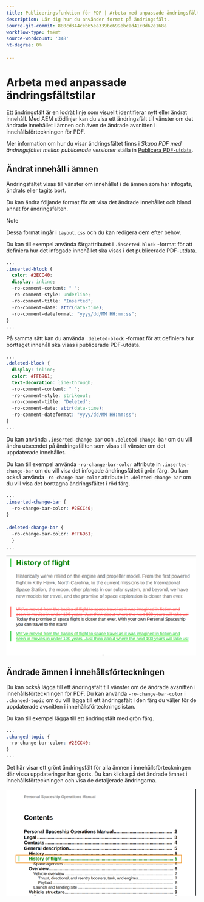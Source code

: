 ```yaml
---
title: Publiceringsfunktion för PDF | Arbeta med anpassade ändringsfält
description: Lär dig hur du använder format på ändringsfält.
source-git-commit: 880cd344ceb65ea339be699ebcad41c0d62e168a
workflow-type: tm+mt
source-wordcount: '348'
ht-degree: 0%

---
```


# Arbeta med anpassade ändringsfältstilar

Ett ändringsfält är en lodrät linje som visuellt identifierar nytt eller ändrat innehåll. Med AEM stödlinjer kan du visa ett ändringsfält till vänster om det ändrade innehållet i ämnen och även de ändrade avsnitten i innehållsförteckningen för PDF.

Mer information om hur du visar ändringsfältet finns i *Skapa PDF med ändringsfältet mellan publicerade versioner* ställa in [Publicera PDF-utdata](../web-editor/native-pdf-web-editor.md).

## Ändrat innehåll i ämnen

Ändringsfältet visas till vänster om innehållet i de ämnen som har infogats, ändrats eller tagits bort.

Du kan ändra följande format för att visa det ändrade innehållet och bland annat för ändringsfälten.


>[!NOTE]
>
>Dessa format ingår i `layout.css` och du kan redigera dem efter behov.

Du kan till exempel använda färgattributet i `.inserted-block` -format för att definiera hur det infogade innehållet ska visas i det publicerade PDF-utdata.


```css
...
.inserted-block { 
  color: #2ECC40; 
  display: inline; 
  -ro-comment-content: " "; 
  -ro-comment-style: underline; 
  -ro-comment-title: "Inserted"; 
  -ro-comment-date: attr(data-time); 
  -ro-comment-dateformat: "yyyy/dd/MM HH:mm:ss"; 
} 
...
```

På samma sätt kan du använda `.deleted-block` -format för att definiera hur borttaget innehåll ska visas i publicerade PDF-utdata.

```css
...
.deleted-block { 
  display: inline; 
  color: #FF6961; 
  text-decoration: line-through; 
  -ro-comment-content: " "; 
  -ro-comment-style: strikeout; 
  -ro-comment-title: "Deleted"; 
  -ro-comment-date: attr(data-time); 
  -ro-comment-dateformat: "yyyy/dd/MM HH:mm:ss"; 
} 
...
```

Du kan använda `.inserted-change-bar` och `.deleted-change-bar` om du vill ändra utseendet på ändringsfälten som visas till vänster om det uppdaterade innehållet.

Du kan till exempel använda `-ro-change-bar-color` attribute in `.inserted-change-bar` om du vill visa det infogade ändringsfältet i grön färg. Du kan också använda `-ro-change-bar-color` attribute in `.deleted-change-bar` om du vill visa det borttagna ändringsfältet i röd färg.

```css
...
.inserted-change-bar { 
  -ro-change-bar-color: #2ECC40; 
} 

.deleted-change-bar { 
  -ro-change-bar-color: #FF6961; 
  } 
...
```

<img src="./assets/changed-bar-content.png" alt="Innehåll i ändrat fältavsnitt" width="500">

## Ändrade ämnen i innehållsförteckningen

Du kan också lägga till ett ändringsfält till vänster om de ändrade avsnitten i innehållsförteckningen för PDF. Du kan använda `-ro-change-bar-color` i `.changed-topic` om du vill lägga till ett ändringsfält i den färg du väljer för de uppdaterade avsnitten i innehållsförteckningslistan.

Du kan till exempel lägga till ett ändringsfält med grön färg.

```css
...
.changed-topic { 
 -ro-change-bar-color: #2ECC40; 
}  
...
```


Det här visar ett grönt ändringsfält för alla ämnen i innehållsförteckningen där vissa uppdateringar har gjorts. Du kan klicka på det ändrade ämnet i innehållsförteckningen och visa de detaljerade ändringarna.

<img src="./assets/changed-bar-TOC.png" alt="Innehållsförteckning för ändrat fält" width="500">
